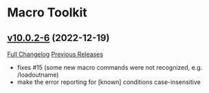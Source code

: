 # Macro Toolkit

## [v10.0.2-6](https://github.com/Numynum/MacroToolkit/tree/v10.0.2-6) (2022-12-19)
[Full Changelog](https://github.com/Numynum/MacroToolkit/compare/v10.0.2-5...v10.0.2-6) [Previous Releases](https://github.com/Numynum/MacroToolkit/releases)

- fixes #15 (some new macro commands were not recognized, e.g. /loadoutname)  
- make the error reporting for [known] conditions case-insensitive  
